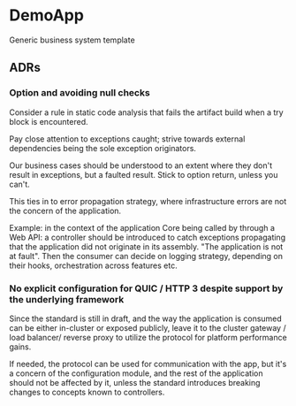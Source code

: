 # DemoApp
Generic business system template

## ADRs
### Option and avoiding null checks
Consider a rule in static code analysis that fails the artifact build when a try
block is encountered. 

Pay close attention to exceptions caught; strive towards external dependencies
being the sole exception originators.

Our business cases should be understood to an extent
where they don't result in exceptions, but a faulted result. Stick to option return, unless you can't.

This ties in to error propagation strategy, where infrastructure errors are not the concern of the application.

Example: in the context of the application Core being called by through a Web API: a controller should be introduced
to catch exceptions propagating that the application did not originate in its assembly.
"The application is not at fault".
Then the consumer can decide on logging strategy, depending on their hooks, orchestration across features etc.

### No explicit configuration for QUIC / HTTP 3 despite support by the underlying framework
Since the standard is still in draft, and the way the application is consumed can be either in-cluster or exposed publicly,
leave it to the cluster gateway / load balancer/ reverse proxy to utilize the protocol for platform performance gains.

If needed, the protocol can be used for communication with the app, but it's a concern of the configuration module, 
and the rest of the application should not be affected by it, unless the standard introduces breaking changes to concepts known to controllers.
